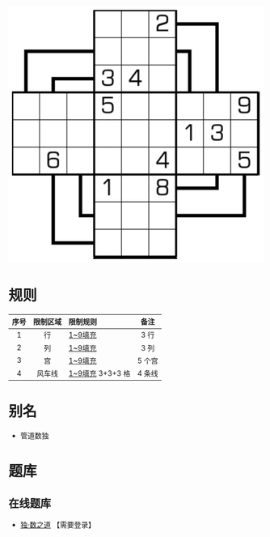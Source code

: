 ![](../../images/sudoku/小风车数独.png)

# 规则
| 序号 | 限制区域 | 限制规则 | 备注 |
| :---: | :---: | :--- | :---: |
| 1 | 行 | [1~9填充] | 3 行 |
| 2 | 列 | [1~9填充] | 3 列 |
| 3 | 宫 | [1~9填充] | 5 个宫|
| 4 | 风车线 | [1~9填充] 3+3+3 格| 4 条线 |

# 别名
- 管道数独

# 题库

## 在线题库
- [独·数之道](http://www.sudokufans.org.cn/lx/game.index.php?type=fc1) 【需要登录】

[1~9填充]: ../../rules.md#1~9填充